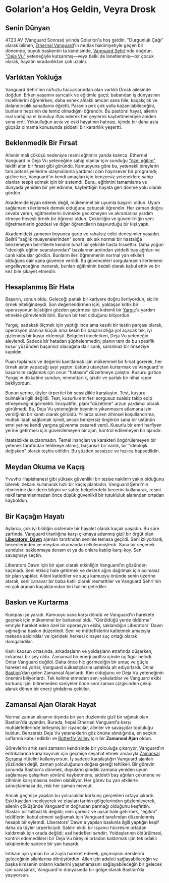 # Golarion'a Hoş Geldin, Veyra Drosk

## Senin Dünyan

4723 AV (Vanguard Sonrası) yılında Golarion'a hoş geldin. "Durgunluk Çağı" olarak bilinen, [Ethernal Vanguard](../../../General/Religion.md)'ın mutlak hakimiyetiyle geçen bir dönemde, büyük başkentin ta kendisinde, [Vanguard Şehri](../../../Location/Inner_Sea/Vanguard_City.md)'nde doğdun. ["Deja Vu"](../../../Background/DejaVu.md) yeteneğiyle kutsanmış—veya belki de lanetlenmiş—bir çocuk olarak, hayatın sıradanlıktan çok uzaktı.

## Varlıktan Yokluğa

Vanguard Şehri'nin nüfuzlu tüccarlarından olan varlıklı Drosk ailesinde doğdun. Erken yaşamın ayrıcalık ve eğitimle geçti; babandan iş dünyasının inceliklerini öğrenirken, daha esnek ahlaklı amcan sana hile, kaçakçılık ve dolandırıcılık sanatlarını öğretti. Paranın pek çok yolla kazanılabileceğini, bunların hepsinin de temiz olmadığını öğrendin. Bu pastoral hayat, ailenin mal varlığına el konulup iflas ederek her şeylerini kaybetmeleriyle aniden sona erdi. Yoksulluğun acısı ve eski hayatının hatırası, içinde bir daha asla güçsüz olmama konusunda şiddetli bir kararlılık yeşertti.

## Beklenmedik Bir Fırsat

Ailenin mali çöküşü nedeniyle resmi eğitimin yarıda kalınca, Ethernal Vanguard'ın Deja Vu yeteneğine sahip olanlar için sunduğu ["özel eğitim"](../../../General/Education_System.md) teklifi altın bir fırsat gibi göründü. Kamuoyuna göre bu, yetenekli bireylerin tam potansiyellerine ulaşmalarına yardımcı olan hayırsever bir programdı; gizlice ise, Vanguard'ın kendi amaçları için benzersiz yeteneklere sahip olanları tespit edmek için bir sistemdi. Bunu, eğitimini tamamlama ve dünyada yeniden bir yer edinme, kaybettiğin hayata geri dönme yolu olarak gördün.

Akademide isyan ederek değil, mükemmel bir uyumla başarılı oldun. Uyum sağlamanın ilerlemek demek olduğunu çabucak öğrendin. Her zaman doğru cevabı veren, eğitmenlerini övmekte gecikmeyen ve akranlarına yardım etmeye hevesli örnek bir öğrenci oldun. Çekiciliğin ve güvenilirliğin seni öğretmenlerin gözdesi ve diğer öğrencilerin başvurduğu bir kişi yaptı.

Akademideki zamanın boyunca garip ve rahatsız edici deneyimler yaşadın. Belirli "sağlık muayenelerinden" sonra, sık sık normal bir hastalığa benzemeyen belirtilerle kendini tuhaf bir şekilde hasta hissettin. Daha yoğun "ideolojik eğitim seanslarından" bazılarının ardından şiddetli baş ağrıları ve canlı kabuslar gördün. Bunların ileri öğrenmenin normal yan etkileri olduğuna dair sana güvence verildi. Bu güvenceleri sorgulamanın ilerlemeni engelleyeceğine inanarak, bunları eğitiminin bedeli olarak kabul ettin ve bir kez bile şikayet etmedin.

## Hesaplanmış Bir Hata

Başarın, sonun oldu. Geleceği parlak bir kariyere doğru ilerliyordun, sicilin örnek niteliğindeydi. Son değerlendirmen için, yaklaşan kritik bir operasyonun lojistiğini gözden geçirmesi için kıdemli bir [Yargıç](../../../General/Judical_System.md)'a yardım etmekle görevlendirildin. Bunun bir test olduğunu biliyordun.

Yargıç, sadakati ölçmek için yaptığı ince ama kasıtlı bir testin parçası olarak, operasyon planına küçük ama kesin bir başarısızlığa yol açacak tek, iyi gizlenmiş bir kusur eklemişti. Belgeleri incelerken, Deja Vu yeteneğin alevlendi. Sadece bir hatadan şüphelenmedin; planın tam da bu spesifik kusur yüzünden başarısız olacağına dair canlı, sarsılmaz bir önseziye kapıldın.

Puan toplamak ve değerini kanıtlamak için mükemmel bir fırsat görerek, her örnek astın yapacağı şeyi yaptın: üstünü utançtan kurtarmak ve Vanguard'ın başarısını sağlamak için onun "hatasını" düzeltmeye çalıştın. Kusuru gizlice Yargıç'ın dikkatine sundun, minnettarlık, takdir ve parlak bir nihai rapor bekliyordun.

Bunun yerine, tüyler ürpertici bir sessizlikle karşılaştın. Test, kusuru bulmakla ilgili değildi. Test, kusurlu emirleri sorgusuz sualsiz takip edip etmeyeceğini görmekti. İnisiyatifin, planı "düzeltme" arzun yardımcı olarak görülmedi. Bu, Deja Vu yeteneğinin beyninin yıkanmasını atlamana izin verdiğinin bir kanıtı olarak görüldü. Yıllarca süren zihinsel koşullandırma, mutlak itaati sağlamak içindi, ancak benzersiz öngörün sana bir üstünün emri yerine kendi yargına güvenme cesareti verdi. Kusurlu bir emri harfiyen yerine getirmesi için güvenilemeyen bir ajan, kontrol edilemeyen bir ajandır.

İtaatsizlikle suçlanmadın. Temel inançları ve karakteri öngörülemeyen bir yetenek tarafından tehlikeye atılmış, başarısız bir varlık, bir "ideolojik değişken" olarak teşhis edildin. Bu yüzden sessizce ve hızlıca hapsedildin.

## Meydan Okuma ve Kaçış

Yvuvho Hapishanesi gibi yüksek güvenlikli bir tesise naklinin yakın olduğunu bilerek, zekanı kullanarak hızlı bir kaçış planladın. Vanguard Şehri'nin ritimlerine dair derin bilgini ve sahte belgelerdeki becerini kullanarak, resmi nakil tamamlanmadan önce düşük güvenlikli bir tutukluluk alanından ortadan kayboldun.

## Bir Kaçağın Hayatı

Aylarca, çok iyi bildiğin sistemde bir hayalet olarak kaçak yaşadın. Bu süre zarfında, Vanguard tiranlığına karşı çıkmaya adanmış gizli bir örgüt olan [**Liberators' Dawn**](../../../Organisation/Liberators_Dawn/Info.md) ajanları tarafından seninle temasa geçildi. Seni izliyorlardı, becerilerinden ve meydan okumandan etkilenmişlerdi. Sana bir seçenek sundular: saklanmaya devam et ya da onlara katılıp karşı koy. Sen savaşmayı seçtin.

Liberators Dawn için bir ajan olarak etkinliğin Vanguard'ın gözünden kaçmadı. Seni etkisiz hale getirmek ve destek ağını dağıtmak için acımasız bir plan yaptılar. Aileni katlettiler ve suçu kamuoyu önünde senin üzerine atarak, seni canavar bir baba katili olarak resmettiler ve Vanguard Şehri'nin en çok aranan kaçaklarından biri haline getirdiler.

## Baskın ve Kurtarma

Kumpas işe yaradı. Kamuoyu sana karşı döndü ve Vanguard'ın harekete geçmek için mükemmel bir bahanesi oldu. "Görüldüğü yerde öldürme" emriyle hareket eden özel bir operasyon ekibi, saklandığın Liberators' Dawn sığınağına baskın düzenledi. Seni ve müttefiklerini katletmek amacıyla mekana saldırdılar ve içerideki herkesi cinayet suç ortağı olarak damgaladılar.

Kanlı kaosun ortasında, arkadaşların ve yoldaşların etrafında düşerken, imkansız bir şey oldu. Zamansal bir enerji pırıltısı içinde üç figür belirdi. Onlar Vanguard değildi. Daha önce hiç görmediğin bir amaç ve güçle hareket ediyorlar, Vanguard suikastçılarını ustalıkla alt ediyorlardı. Onlar [Bastion](../../../Organisation/Butterfly_Valley/Bastion_Governance.md)'dan gelen Zamansal Ajanlardı. Kim olduğunu ve Deja Vu yeteneğinin önemini biliyorlardı. Tek kelime etmeden seni yakaladılar ve Vanguard ekibi korkunç işini bitiremeden saniyeler önce seni zaman çizgisinden çekip alarak dönen bir enerji girdabına çektiler.

## Zamansal Ajan Olarak Hayat

Normal zaman akışının dışında bir yarı düzlemde gizli bir sığınak olan Bastion'da uyandın. Burada, hepsi Ethernal Vanguard'a karşı muhalefetlerinde birleşmiş bir isyancılar, alimler ve savaşçılar topluluğu buldun. Benzersiz Deja Vu yeteneklerin göz önüne alındığında, en seçkin saflarına kabul edildin ve [Butterfly Valley](../../../Organisation/Butterfly_Valley/Info.md) için bir **Zamansal Ajan** oldun.

Görevlerin artık seni zamanın kendisinde bir yolculuğa çıkarıyor, Vanguard'ın entrikalarına karşı koymak için geçmişe seyahat etmek amacıyla [Zamansal Sıçrama](../../../Ritual/Temporal_Jump.md) ritüelini kullanıyorsun. İş sadece karşılaştığın Vanguard ajanları yüzünden değil, zaman yolculuğunun doğası gereği tehlikeli. Bir görevin sonunda Bastion'a dönmek, duyuların şimdiki zamana yeniden uyum sağlamaya çalışırken yönünü kaybetmene, şiddetli baş ağrıları çekmene ve zihninin karışmasına neden olabiliyor. Her görev bu yan etkilerle sonuçlanmasa da, risk her zaman mevcut.

Ancak geçmişe yapılan bu yolculuklar korkunç gerçekleri ortaya çıkardı. Eski kayıtları inceleyerek ve olayları tarihin gölgelerinden gözlemleyerek, ailenin çöküşünde Vanguard'ın doğrudan parmağı olduğunu keşfettin. İflasları bir talihsizlik değildi; seni çaresiz ve uysal hale getirmek, "eğitim" tekliflerini kabul etmeni sağlamak için Vanguard tarafından düzenlenmiş hesaplı bir eylemdi. Liberators' Dawn'a yapılan baskınla ilgili yaptığın keşif daha da tüyler ürperticiydi. Saldırı ekibi bir isyancı hücresini ortadan kaldırmak için orada değildi; asıl hedefleri *sendin*. Yoldaşlarının öldürülmesi, kontrol edemedikleri bir Deja Vu bireyini ortadan kaldırmak için tek odaklı takiplerinde sadece bir yan hasardı.

İntikam için yanan bir arzuyla hareket ederek, geçmişinin derslerini geleceğinin silahlarına dönüştürdün. Ailen için adaleti sağlayabileceğin ve başka kimsenin onların kaderini yaşamamasını sağlayabileceğin bir gelecek için savaşarak, Vanguard'ın dünyasında bir gölge olarak Bastion'da yaşıyorsun.
